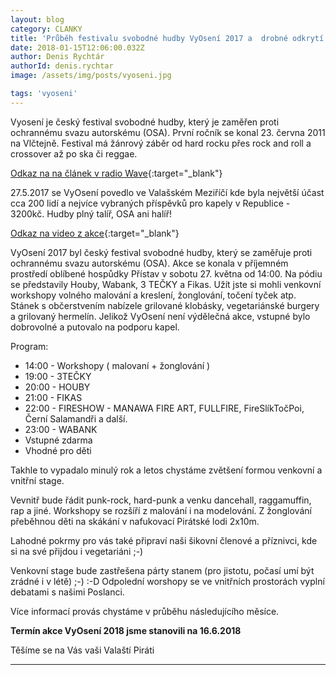 ```yaml
---
layout: blog
category: CLANKY
title: 'Průběh festivalu svobodné hudby VyOsení 2017 a  drobné odkrytí plánů na VyOsení 2018'
date: 2018-01-15T12:06:00.032Z
author: Denis Rychtár
authorId: denis.rychtar
image: /assets/img/posts/vyoseni.jpg

tags: 'vyoseni'
---
```

Vyosení je český festival svobodné hudby, který je zaměřen proti ochrannému svazu autorskému (OSA). První ročník se konal 23. června 2011 na Vlčtejně. Festival má žánrový záběr od hard rocku přes rock and roll a crossover až po ska či reggae.

[Odkaz na na článek v radio Wave](https://wave.rozhlas.cz/osa-nechape-ze-nekdo-muze-delat-koncerty-jen-pro-radost-diskuze-o-autorstvi-5967458){:target="_blank"}

27.5.2017 se VyOsení povedlo ve Valašském Meziříčí kde byla největší účast cca 200 lidí a nejvíce vybraných příspěvků pro kapely v Republice - 3200kč.
Hudby plný talíř, OSA ani halíř! 

[Odkaz na video z akce](https://www.facebook.com/JokerTekk/videos/1791487807532633/?hc_ref=ARReX3iKokw83XuLNO94A_XSLBKNd3_85_V0HPl91q73pXo1ZNLuINNar2ZbpUNFO2Q){:target="_blank"}

VyOsení 2017 byl český festival svobodné hudby, který se zaměřuje proti ochrannému svazu autorskému (OSA). 
Akce se konala v příjemném prostředí oblíbené hospůdky Přístav v sobotu 27. května od 14:00.
Na pódiu se představily Houby, Wabank, 3 TEČKY a Fikas.
Užít jste si mohli venkovní workshopy volného malování a kreslení, žonglování, točení tyček atp.
Stánek s občerstvením nabízele grilované klobásky, vegetariánské burgery a grilovaný hermelín.
Jelikož VyOsení není výdělečná akce, vstupné bylo dobrovolné a putovalo na podporu kapel.

Program:
* 14:00 - Workshopy ( malovaní + žonglování )
* 19:00 - 3TEČKY
* 20:00 - HOUBY
* 21:00 - FIKAS
* 22:00 - FIRESHOW - MANAWA FIRE ART, FULLFIRE, FireSlíkTočPoi, Černí Salamandři a další.
* 23:00 - WABANK 
*    Vstupné zdarma
*    Vhodné pro děti

Takhle to vypadalo minulý rok a letos chystáme zvětšení formou venkovní a vnitřní stage. 

Vevnitř bude řádit punk-rock, hard-punk a venku dancehall, raggamuffin, rap a jiné. 
Workshopy se rozšíří z malování i na modelování. 
Z žonglování přeběhnou děti na skákání v nafukovací Pirátské lodi 2x10m. 

Lahodné pokrmy pro vás také připraví naši šikovní členové a příznivci, kde si na své přijdou i vegetariáni ;-) 

Venkovní stage bude zastřešena párty stanem (pro jistotu, počasí umí být zrádné i v létě) ;-) :-D
Odpolední worshopy se ve vnitřních prostorách vyplní debatami s našimi Poslanci.

Více informací provás chystáme v průběhu následujícího měsíce. 

**Termín akce VyOsení 2018 jsme stanovili na 16.6.2018**

Těšíme se na Vás vaši Valaští Piráti 
- - -
